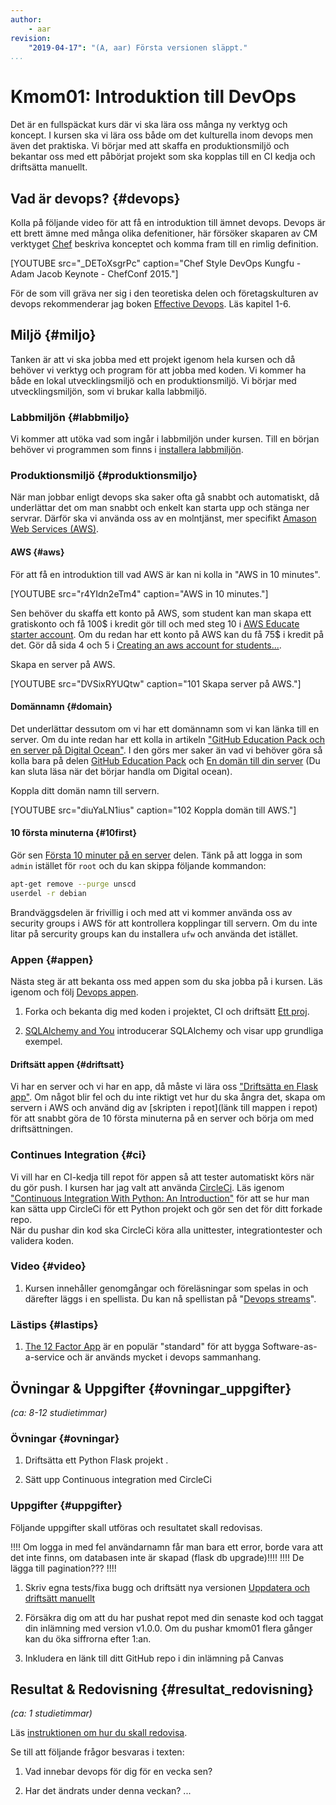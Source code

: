 ```yaml
---
author:
    - aar
revision:
    "2019-04-17": "(A, aar) Första versionen släppt."
...
```

Kmom01: Introduktion till DevOps
==================================

Det är en fullspäckat kurs där vi ska lära oss många ny verktyg och koncept. I kursen ska vi lära oss både om det kulturella inom devops men även det praktiska. Vi börjar med att skaffa en produktionsmiljö och bekantar oss med ett påbörjat projekt som ska kopplas till en CI kedja och driftsätta manuellt.


<!-- more -->



## Vad är devops? {#devops}

Kolla på följande video för att få en introduktion till ämnet devops. Devops är ett brett ämne med många olika defenitioner, här försöker skaparen av CM verktyget [Chef](https://www.chef.io) beskriva konceptet och komma fram till en rimlig definition.

[YOUTUBE src="_DEToXsgrPc" caption="Chef Style DevOps Kungfu - Adam Jacob Keynote - ChefConf 2015."]

För de som vill gräva ner sig i den teoretiska delen och företagskulturen av devops rekommenderar jag boken [Effective Devops](http://tinyurl.com/yyuw7a9w). Läs kapitel 1-6.



## Miljö {#miljo}

Tanken är att vi ska jobba med ett projekt igenom hela kursen och då behöver vi verktyg och program för att jobba med koden. Vi kommer ha både en lokal utvecklingsmiljö och en produktionsmiljö. Vi börjar med utvecklingsmiljön, som vi brukar kalla labbmiljö.



### Labbmiljön  {#labbmiljo}

Vi kommer att utöka vad som ingår i labbmiljön under kursen. Till en början behöver vi programmen som finns i [installera labbmiljön](./../labbmiljo).



### Produktionsmiljö {#produktionsmiljo}

När man jobbar enligt devops ska saker ofta gå snabbt och automatiskt, då underlättar det om man snabbt och enkelt kan starta upp och stänga ner servrar. Därför ska vi använda oss av en molntjänst, mer specifikt [Amason Web Services (AWS)](https://aws.amazon.com/).



#### AWS {#aws}

För att få en introduktion till vad AWS är kan ni kolla in "AWS in 10 minutes".

[YOUTUBE src="r4YIdn2eTm4" caption="AWS in 10 minutes."]

Sen behöver du skaffa ett konto på AWS, som student kan man skapa ett gratiskonto och få 100$ i kredit gör till och med steg 10 i [AWS Educate starter account](https://www.instructables.com/id/Guide-to-AWS-Educate-Starter-Account/). Om du redan har ett konto på AWS kan du få 75$ i kredit på det. Gör då sida 4 och 5 i [Creating an aws account for students...](http://holowczak.com/creating-an-aws-account-for-student-use-with-aws-educate/4/).

Skapa en server på AWS.

[YOUTUBE src="DVSixRYUQtw" caption="101 Skapa server på AWS."]


#### Domännamn {#domain}

Det underlättar dessutom om vi har ett domännamn som vi kan länka till en server. Om du inte redan har ett kolla in artikeln ["GitHub Education Pack och en server på Digital Ocean"](kunskap/github-education-pack-och-en-server-pa-digital-ocean). I den görs mer saker än vad vi behöver göra så kolla bara på delen [GitHub Education Pack](kunskap/github-education-pack-och-en-server-pa-digital-ocean#gep) och [En domän till din server](kunskap/github-education-pack-och-en-server-pa-digital-ocean#domain) (Du kan sluta läsa när det börjar handla om Digital ocean).

<!-- Möjlig alternativ till namecheap, http://www.dot.tk/en/index.html?lang=en -->

Koppla ditt domän namn till servern.

[YOUTUBE src="diuYaLN1ius" caption="102 Koppla domän till AWS."]



#### 10 första minuterna {#10first}

Gör sen [Första 10 minuter på en server](kunskap/github-education-pack-och-en-server-pa-digital-ocean#first10) delen. Tänk på att logga in som `admin` istället för `root` och du kan skippa följande kommandon:
```bash
apt-get remove --purge unscd
userdel -r debian
```
Brandväggsdelen är frivillig i och med att vi kommer använda oss av security groups i AWS för att kontrollera kopplingar till servern. Om du inte litar på sercurity groups kan du installera `ufw` och använda det istället.



### Appen {#appen}

Nästa steg är att bekanta oss med appen som du ska jobba på i kursen. Läs igenom och följ [Devops appen](...).

1. Forka och bekanta dig med koden i projektet, CI och driftsätt [Ett proj](uppgift/).


1. [SQLAlchemy and You](http://lucumr.pocoo.org/2011/7/19/sqlachemy-and-you/) introducerar SQLAlchemy och visar upp grundliga exempel.



#### Driftsätt appen {#driftsatt}

Vi har en server och vi har en app, då måste vi lära oss ["Driftsätta en Flask app"](kunskap/driftsatta-en-flask-app). Om något blir fel och du inte riktigt vet hur du ska ångra det, skapa om servern i AWS och använd dig av [skripten i repot](länk till mappen i repot) för att snabbt göra de 10 första minuterna på en server och börja om med driftsättningen.



### Continues Integration {#ci}

Vi vill har en CI-kedja till repot för appen så att tester automatiskt körs när du gör push. I kursen har jag valt att använda [CircleCi](https://circleci.com/). Läs igenom ["Continuous Integration With Python: An Introduction"](https://realpython.com/python-continuous-integration/) för att se hur man kan sätta upp CircleCi för ett Python projekt och gör sen det för ditt forkade repo.  
När du pushar din kod ska CircleCi köra alla unittester, integrationtester och validera koden.





### Video {#video}

1. Kursen innehåller genomgångar och föreläsningar som spelas in och därefter läggs i en spellista. Du kan nå spellistan på "[Devops streams]()".



### Lästips {#lastips}

1. [The 12 Factor App](https://12factor.net/) är en populär "standard" för att bygga Software-as-a-service och är används mycket i devops sammanhang.



Övningar & Uppgifter  {#ovningar_uppgifter}
-------------------------------------------

*(ca: 8-12 studietimmar)*


### Övningar {#ovningar}



1. Driftsätta ett Python Flask projekt . 

1. Sätt upp Continuous integration med CircleCi 



### Uppgifter {#uppgifter}

Följande uppgifter skall utföras och resultatet skall redovisas.


!!!! Om logga in med fel användarnamn får man bara ett error, borde vara att det inte finns, om databasen inte är skapad (flask db upgrade)!!!!
!!!! De lägga till pagination??? !!!!
1. Skriv egna tests/fixa bugg och driftsätt nya versionen [Uppdatera och driftsätt manuellt](uppgift/uppdatera-och-driftsätt-manuellt) 

1. Försäkra dig om att du har pushat repot med din senaste kod och taggat din inlämning med version v1.0.0. Om du pushar kmom01 flera gånger kan du öka siffrorna efter 1:an.

1. Inkludera en länk till ditt GitHub repo i din inlämning på Canvas 



Resultat & Redovisning  {#resultat_redovisning}
-----------------------------------------------

*(ca: 1 studietimmar)*

Läs [instruktionen om hur du skall redovisa](./../redovisa).

Se till att följande frågor besvaras i texten:

1. Vad innebar devops för dig för en vecka sen?

1. Har det ändrats under denna veckan?
...
